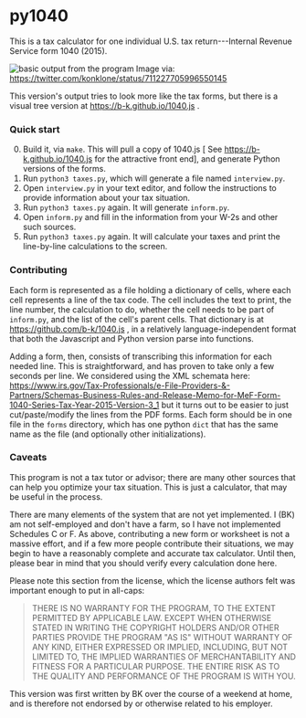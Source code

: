 py1040
======

This is a tax calculator for one individual U.S. tax return---Internal Revenue Service form 1040 (2015).

![basic output from the program](https://pbs.twimg.com/media/Cd7J1GlUIAAYb1I.jpg)
Image via: https://twitter.com/konklone/status/711227705996550145

This version's output tries to look more like the tax forms, but there is a visual
tree version at https://b-k.github.io/1040.js .

### Quick start

0. Build it, via `make`. This will pull a copy of 1040.js [ See
   https://b-k.github.io/1040.js for the attractive front end], and generate
   Python versions of the forms.
1. Run `python3 taxes.py`, which will generate a file named `interview.py`.
2. Open `interview.py` in your text editor, and follow the instructions to provide
   information about your tax situation.
3. Run `python3 taxes.py` again. It will generate `inform.py`.
4. Open `inform.py` and fill in the information from your W-2s and other such sources.
5. Run `python3 taxes.py` again. It will calculate your taxes and print the line-by-line
   calculations to the screen.

### Contributing

Each form is represented as a file holding a dictionary of cells, where each cell
represents a line of the tax code. The cell includes the text to print, the line number,
the calculation to do, whether the cell needs to be part of `inform.py`, and the list of
the cell's parent cells. That dictionary is at https://github.com/b-k/1040.js , in a
relatively language-independent format that both the Javascript and Python version parse
into functions.

Adding a form, then, consists of transcribing this information for each needed line. This
is straightforward, and has proven to take only a few seconds per line.
We considered using the XML schemata here:
https://www.irs.gov/Tax-Professionals/e-File-Providers-&-Partners/Schemas-Business-Rules-and-Release-Memo-for-MeF-Form-1040-Series-Tax-Year-2015-Version-3_1
but it turns out to be easier to just cut/paste/modify the lines from the PDF forms.
Each form should be in one file in the `forms` directory, which has one python `dict` that
has the same name as the file (and optionally other initializations).


### Caveats

This program is not a tax tutor or advisor; there are many other sources that can
help you optimize your tax situation. This is just a calculator, that may be useful in
the process.

There are many elements of the system that are not yet implemented. I (BK) am not
self-employed and don't have a farm, so I have not implemented Schedules C or F.
As above, contributing a new form or worksheet is not a massive effort, and if a few more
people contribute their situations, we may begin to have a reasonably complete and
accurate tax calculator. Until then, please bear in mind that you should verify every
calculation done here.

Please note this section from the license, which the license authors felt was important
enough to put in all-caps:

> THERE IS NO WARRANTY FOR THE PROGRAM, TO THE EXTENT PERMITTED BY APPLICABLE LAW.
> EXCEPT WHEN OTHERWISE STATED IN WRITING THE COPYRIGHT HOLDERS AND/OR OTHER PARTIES
> PROVIDE THE PROGRAM "AS IS" WITHOUT WARRANTY OF ANY KIND, EITHER EXPRESSED OR IMPLIED,
> INCLUDING, BUT NOT LIMITED TO, THE IMPLIED WARRANTIES OF MERCHANTABILITY AND FITNESS
> FOR A PARTICULAR PURPOSE.  THE ENTIRE RISK AS TO THE QUALITY AND PERFORMANCE OF THE
> PROGRAM IS WITH YOU.

This version was first written by BK over the course of a weekend at home, and is therefore not
endorsed by or otherwise related to his employer.
